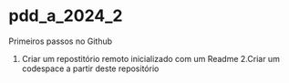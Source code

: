 # pdd_a_2024_2
Primeiros passos no Github 
1. Criar um repostitório remoto inicializado com um Readme
2.Criar um codespace a partir deste repositório